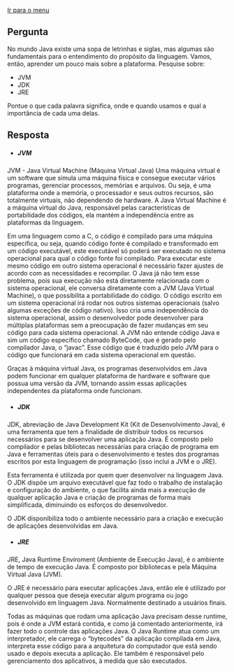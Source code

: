 [Ir para o menu](https://github.com/Alexandremma/mdc-java-escudeiro)

## Pergunta
No mundo Java existe uma sopa de letrinhas e siglas, mas algumas são fundamentais para o entendimento do propósito da linguagem. Vamos, então, aprender um pouco mais sobre a plataforma. Pesquise sobre:

- JVM
- JDK
- JRE

Pontue o que cada palavra significa, onde e quando usamos e qual a importância de cada uma delas.

## Resposta

* ##### JVM
JVM - Java Virtual Machine (Máquina Virtual Java)
Uma máquina virtual é um software que simula uma máquina física e consegue executar vários programas, gerenciar processos, memórias e arquivos. Ou seja, é uma plataforma onde a memória, o processador e seus outros recursos, são totalmente virtuais, não dependendo de hardware. 
A Java Virtual Machine é a máquina virtual do Java, responsável pelas características de portabilidade dos códigos, ela mantém a independência entre as plataformas da linguagem.

Em uma linguagem como a C, o código é compilado para uma máquina específica, ou seja, quando código fonte é compilado e transformado em um código executável, este executável só poderá ser executado no sistema operacional para qual o código fonte foi compilado. Para executar este mesmo código em outro sistema operacional é necessário fazer ajustes de acordo com as necessidades e recompilar.
O Java já não tem esse problema, pois sua execução não está diretamente relacionada com o sistema operacional, ele conversa diretamente com a JVM (Java Virtual Machine), o que possibilita a portabilidade do código. O código escrito em um sistema operacional irá rodar nos outros sistemas operacionais (salvo algumas exceções de código nativo). Isso cria uma independência do sistema operacional, assim o desenvolvedor pode desenvolver para múltiplas plataformas sem a preocupação de fazer mudanças em seu código para cada sistema operacional.
A JVM não entende código Java e sim um código específico chamado ByteCode, que é gerado pelo compilador Java, o “javac”. Esse código que é traduzido pelo JVM para o código que funcionará em cada sistema operacional em questão.

Graças à máquina virtual Java, os programas desenvolvidos em Java podem funcionar em qualquer plataforma de hardware e software que possua uma versão da JVM, tornando assim essas aplicações independentes da plataforma onde funcionam.

* ##### JDK
JDK, abreviação de Java Development Kit (Kit de Desenvolvimento Java), é uma ferramenta que tem a finalidade de distribuir todos os recursos necessários para se desenvolver uma aplicação Java. É composto pelo compilador e pelas bibliotecas necessárias para criação de programa em Java e ferramentas úteis para o desenvolvimento e testes dos programas escritos por esta linguagem de programação (isso inclui a JVM e o JRE).

Esta ferramenta é utilizada por quem quer desenvolver na linguagem Java. O JDK dispõe um arquivo executável que faz todo o trabalho de instalação e configuração do ambiente, o que facilita ainda mais a execução de qualquer aplicação Java e criação de programas de forma mais simplificada, diminuindo os esforços do desenvolvedor.

O JDK disponibiliza todo o ambiente necessário para a criação e execução de aplicações desenvolvidas em Java.

* ##### JRE

JRE, Java Runtime Enviroment (Ambiente de Execução Java), é o ambiente de tempo de execução Java. É composto por bibliotecas e pela Máquina Virtual Java (JVM).

O JRE é necessário para executar aplicações Java, então ele é utilizado por qualquer pessoa que deseja executar algum programa ou jogo desenvolvido em linguagem Java. Normalmente destinado a usuários finais.

Todas as máquinas que rodam uma aplicação Java precisam desse runtime, pois é onde a JVM estará contida, e como já comentado anteriormente, irá fazer todo o controle das aplicações Java. O Java Runtime atua como um interpretador, ele carrega o “bytecodes” da aplicação compilada em Java, interpreta esse código para a arquitetura do computador que está sendo usado e depois executa a aplicação. Ele também é responsável pelo gerenciamento dos aplicativos, à medida que são executados.
